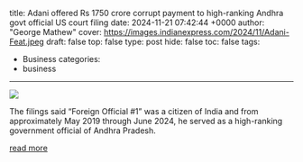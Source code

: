 title: Adani offered Rs 1750 crore corrupt payment to high-ranking Andhra govt official US court filing
date: 2024-11-21 07:42:44 +0000
author: "George Mathew"
cover: https://images.indianexpress.com/2024/11/Adani-Feat.jpeg
draft: false
top: false
type: post
hide: false
toc: false
tags:
  - Business
categories:
  - business
---

![](https://images.indianexpress.com/2024/11/Adani-Feat.jpeg)

The filings said “Foreign Official #1” was a citizen of India and from approximately May 2019 through June 2024, he served as a high-ranking government official of Andhra Pradesh.

[read more](https://indianexpress.com/article/business/adani-rs-1750-crore-corrupt-payment-andhra-govt-official-us-court-filing-9681219/)
